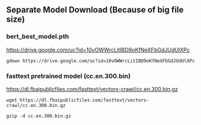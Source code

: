 ## Separate Model Download (Because of big file size)
### bert_best_model.pth

https://drive.google.com/uc?id=10vOWWrcLitIBD9oKfNeXFbGdJUdUlXPc

```gdown https://drive.google.com/uc?id=10vOWWrcLitIBD9oKfNeXFbGdJUdUlXPc```



### fasttext pretrained model (cc.en.300.bin)

https://dl.fbaipublicfiles.com/fasttext/vectors-crawl/cc.en.300.bin.gz 

`wget https://dl.fbaipublicfiles.com/fasttext/vectors-crawl/cc.en.300.bin.gz` 

`gzip -d cc.en.300.bin.gz`
